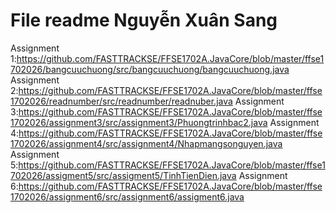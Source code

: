 # File readme Nguyễn Xuân Sang
Assignment 1:https://github.com/FASTTRACKSE/FFSE1702A.JavaCore/blob/master/ffse1702026/bangcuuchuong/src/bangcuuchuong/bangcuuchuong.java
Assignment 2:https://github.com/FASTTRACKSE/FFSE1702A.JavaCore/blob/master/ffse1702026/readnumber/src/readnumber/readnuber.java
Assignment 3:https://github.com/FASTTRACKSE/FFSE1702A.JavaCore/blob/master/ffse1702026/assignment3/src/assignment3/Phuongtrinhbac2.java
Assignment 4:https://github.com/FASTTRACKSE/FFSE1702A.JavaCore/blob/master/ffse1702026/assignment4/src/assignment4/Nhapmangsonguyen.java
Assignment 5:https://github.com/FASTTRACKSE/FFSE1702A.JavaCore/blob/master/ffse1702026/assigment5/src/assigment5/TinhTienDien.java
Assignment 6:https://github.com/FASTTRACKSE/FFSE1702A.JavaCore/blob/master/ffse1702026/assignment6/src/assignment6/assigment6.java